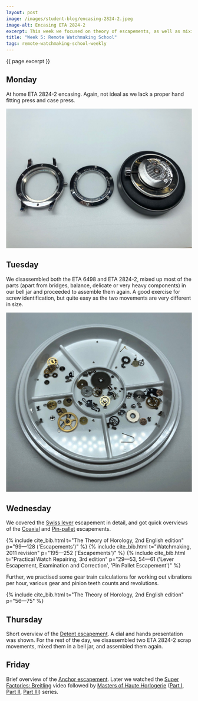```yaml
---
layout: post
image: /images/student-blog/encasing-2824-2.jpeg
image-alt: Encasing ETA 2824-2
excerpt: This week we focused on theory of escapements, as well as mixing up different movements and assembling them again.
title: "Week 5: Remote Watchmaking School"
tags: remote-watchmaking-school-weekly
---
```


{{ page.excerpt }}

## Monday
At home ETA 2824-2 encasing. Again, not ideal as we lack a proper hand fitting press and case press.

![Encasing ETA 2824-2](/images/student-blog/encasing-2824-2.jpeg)

## Tuesday
We disassembled both the ETA 6498 and ETA 2824-2, mixed up most of the parts (apart from bridges, balance, delicate or very heavy components) in our bell jar and proceeded to assemble them again. A good exercise for screw identification, but quite easy as the two movements are very different in size.

![Mixed ETA 6498 and ETA 2824-2](/images/student-blog/mixed-eta-6498-eta-2824-2.jpeg)

## Wednesday
We covered the [Swiss lever](https://en.wikipedia.org/wiki/Lever_escapement) escapement in detail, and got quick overviews of the [Coaxial](https://en.wikipedia.org/wiki/Coaxial_escapement) and [Pin-pallet](https://en.wikipedia.org/wiki/Pin-pallet_escapement) escapements.

{% include cite_bib.html t="The Theory of Horology, 2nd English edition" p="99—128 ('Escapements')" %}
{% include cite_bib.html t="Watchmaking, 2011 revision" p="195—252 ('Escapements')" %}
{% include cite_bib.html t="Practical Watch Repairing, 3rd edition" p="29—53, 54—61 ('Lever Escapement, Examination and Correction', 'Pin Pallet Escapement')" %}

Further, we practised some gear train calculations for working out vibrations per hour, various gear and pinion teeth counts and revolutions.

{% include cite_bib.html t="The Theory of Horology, 2nd English edition" p="56—75" %}

## Thursday
Short overview of the [Detent escapement](https://www.youtube.com/watch?v=JSNDjuKPdng). A dial and hands presentation was shown. For the rest of the day, we disassembled two ETA 2824-2 scrap movements, mixed them in a bell jar, and assembled them again.

## Friday
Brief overview of the [Anchor escapement](https://en.wikipedia.org/wiki/Anchor_escapement). Later we watched the [Super Factories: Breitling](https://www.youtube.com/watch?v=VaCgmeP1n2s) video followed by [Masters of Haute Horlogerie](https://www.hautehorlogerie.org/en/the-foundation/fhh-publications-and-dvds/dvd/) ([Part I](https://www.youtube.com/watch?v=IqcvPEd1SCs), [Part II](https://www.youtube.com/watch?v=XzMa2SzFKuw), [Part III](https://www.youtube.com/watch?v=1gUt4fX6Vts)) series.
